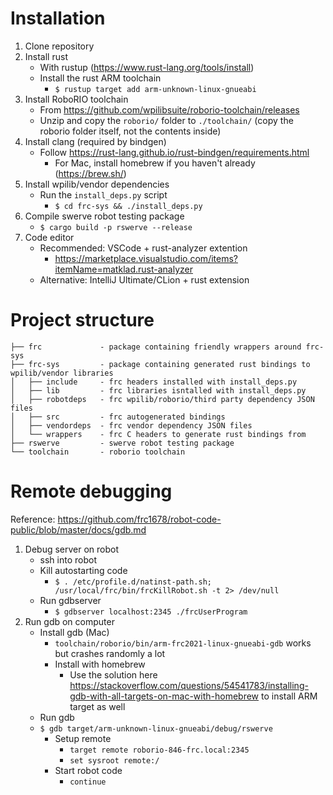 # Installation

1. Clone repository
2. Install rust
   - With rustup (https://www.rust-lang.org/tools/install)
   - Install the rust ARM toolchain
      - `$ rustup target add arm-unknown-linux-gnueabi`
3. Install RoboRIO toolchain
   - From https://github.com/wpilibsuite/roborio-toolchain/releases
   - Unzip and copy the `roborio/` folder to `./toolchain/` (copy the roborio folder itself, not the contents inside)
4. Install clang (required by bindgen)
   - Follow https://rust-lang.github.io/rust-bindgen/requirements.html
      - For Mac, install homebrew if you haven't already (https://brew.sh/)
5. Install wpilib/vendor dependencies
   - Run the `install_deps.py` script
      - `$ cd frc-sys && ./install_deps.py`
6. Compile swerve robot testing package
   - `$ cargo build -p rswerve --release`
6. Code editor
   - Recommended: VSCode + rust-analyzer extention
      - https://marketplace.visualstudio.com/items?itemName=matklad.rust-analyzer
   - Alternative: IntelliJ Ultimate/CLion + rust extension

# Project structure

```
├── frc             - package containing friendly wrappers around frc-sys
├── frc-sys         - package containing generated rust bindings to wpilib/vendor libraries
│   ├── include     - frc headers installed with install_deps.py
│   ├── lib         - frc libraries isntalled with install_deps.py
│   ├── robotdeps   - frc wpilib/roborio/third party dependency JSON files
│   ├── src         - frc autogenerated bindings
│   ├── vendordeps  - frc vendor dependency JSON files
│   └── wrappers    - frc C headers to generate rust bindings from
├── rswerve         - swerve robot testing package
└── toolchain       - roborio toolchain
```

# Remote debugging

Reference: https://github.com/frc1678/robot-code-public/blob/master/docs/gdb.md

1. Debug server on robot
   - ssh into robot
   - Kill autostarting code
      - `$ . /etc/profile.d/natinst-path.sh; /usr/local/frc/bin/frcKillRobot.sh -t 2> /dev/null`
   - Run gdbserver
      - `$ gdbserver localhost:2345 ./frcUserProgram` 
2. Run gdb on computer
   - Install gdb (Mac)
      - `toolchain/roborio/bin/arm-frc2021-linux-gnueabi-gdb` works but crashes randomly a lot
      - Install with homebrew
         - Use the solution here https://stackoverflow.com/questions/54541783/installing-gdb-with-all-targets-on-mac-with-homebrew to install ARM target as well
   - Run gdb
   - `$ gdb target/arm-unknown-linux-gnueabi/debug/rswerve`
      - Setup remote
         - `target remote roborio-846-frc.local:2345`
         - `set sysroot remote:/`
      - Start robot code
         - `continue`